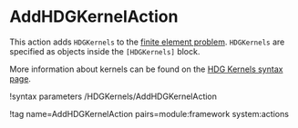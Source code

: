 # AddHDGKernelAction

This action adds `HDGKernels` to the
[finite element problem](syntax/Problem/index.md).
`HDGKernels` are specified as objects inside the `[HDGKernels]` block.

More information about kernels can be found on the
[HDG Kernels syntax page](syntax/HDGKernels/index.md).

!syntax parameters /HDGKernels/AddHDGKernelAction

!tag name=AddHDGKernelAction pairs=module:framework system:actions
